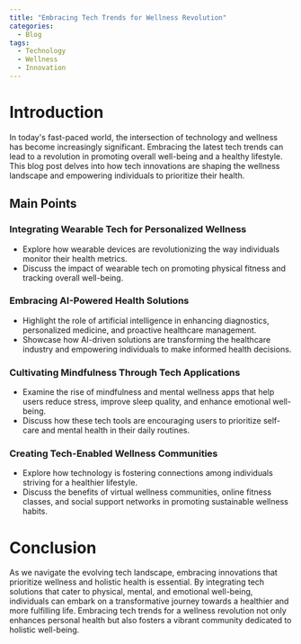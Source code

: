```yaml
---
title: "Embracing Tech Trends for Wellness Revolution"
categories:
  - Blog
tags:
  - Technology
  - Wellness
  - Innovation
---
```


# Introduction
In today's fast-paced world, the intersection of technology and wellness has become increasingly significant. Embracing the latest tech trends can lead to a revolution in promoting overall well-being and a healthy lifestyle. This blog post delves into how tech innovations are shaping the wellness landscape and empowering individuals to prioritize their health.

## Main Points
### Integrating Wearable Tech for Personalized Wellness
- Explore how wearable devices are revolutionizing the way individuals monitor their health metrics.
- Discuss the impact of wearable tech on promoting physical fitness and tracking overall well-being.

### Embracing AI-Powered Health Solutions
- Highlight the role of artificial intelligence in enhancing diagnostics, personalized medicine, and proactive healthcare management.
- Showcase how AI-driven solutions are transforming the healthcare industry and empowering individuals to make informed health decisions.

### Cultivating Mindfulness Through Tech Applications
- Examine the rise of mindfulness and mental wellness apps that help users reduce stress, improve sleep quality, and enhance emotional well-being.
- Discuss how these tech tools are encouraging users to prioritize self-care and mental health in their daily routines.

### Creating Tech-Enabled Wellness Communities
- Explore how technology is fostering connections among individuals striving for a healthier lifestyle.
- Discuss the benefits of virtual wellness communities, online fitness classes, and social support networks in promoting sustainable wellness habits.

# Conclusion
As we navigate the evolving tech landscape, embracing innovations that prioritize wellness and holistic health is essential. By integrating tech solutions that cater to physical, mental, and emotional well-being, individuals can embark on a transformative journey towards a healthier and more fulfilling life. Embracing tech trends for a wellness revolution not only enhances personal health but also fosters a vibrant community dedicated to holistic well-being.